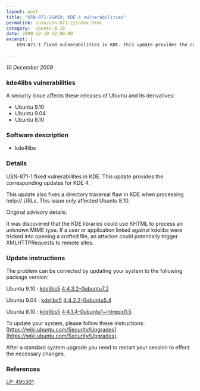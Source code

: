 ```yaml
---
layout: post
title: "USN-871-2&#58; KDE 4 vulnerabilities"
permalink: /usn/usn-871-2/index.html
category:  ubuntu-8.10
date: 2009-12-10 12:00:00
excerpt: |
    USN-871-1 fixed vulnerabilities in KDE. This update provides the corresponding updates for KDE 4.
    
--- 
```

 
 

*10 December 2009*

### kde4libs vulnerabilities

A security issue affects these releases of Ubuntu and its derivatives:

* Ubuntu 9.10
* Ubuntu 9.04
* Ubuntu 8.10

### Software description

* kde4libs 

### Details

USN-871-1 fixed vulnerabilities in KDE. This update provides the corresponding updates for KDE 4.

This update also fixes a directory traversal flaw in KDE when processing help:// URLs. This issue only affected Ubuntu 8.10.

Original advisory details:

 It was discovered that the KDE libraries could use KHTML to process an unknown MIME type. If a user or application linked against kdelibs were tricked into opening a crafted file, an attacker could potentially trigger XMLHTTPRequests to remote sites. 

### Update instructions

The problem can be corrected by updating your system to the following package version:

Ubuntu 9.10
 : [kdelibs5](https://launchpad.net/ubuntu/+source/kde4libs) <span> [4:4.3.2-0ubuntu7.2](https://launchpad.net/ubuntu/+source/kde4libs/4:4.3.2-0ubuntu7.2) </span> 

Ubuntu 9.04
 : [kdelibs5](https://launchpad.net/ubuntu/+source/kde4libs) <span> [4:4.2.2-0ubuntu5.4](https://launchpad.net/ubuntu/+source/kde4libs/4:4.2.2-0ubuntu5.4) </span> 

Ubuntu 8.10
 : [kdelibs5](https://launchpad.net/ubuntu/+source/kde4libs) <span> [4:4.1.4-0ubuntu1~intrepid1.5](https://launchpad.net/ubuntu/+source/kde4libs/4:4.1.4-0ubuntu1~intrepid1.5) </span> 

To update your system, please follow these instructions: [https://wiki.ubuntu.com/Security/Upgrades](https://wiki.ubuntu.com/Security/Upgrades).

After a standard system upgrade you need to restart your session to effect the necessary changes. 

### References

 
 [LP: 495301](https://launchpad.net/bugs/495301)
 


